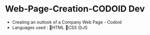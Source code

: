 # Web-Page-Creation-CODOID Dev
- Creating an outlook of a Company Web Page - Codoid
- Languages used : 🔴HTML  🔵CSS   🟡JS
